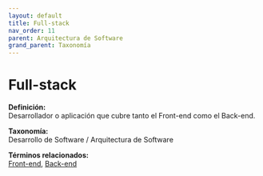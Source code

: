 ```yaml
---
layout: default
title: Full-stack
nav_order: 11
parent: Arquitectura de Software
grand_parent: Taxonomía
---
```


# Full-stack

**Definición:**  
Desarrollador o aplicación que cubre tanto el Front-end como el Back-end.

**Taxonomía:**  
Desarrollo de Software / Arquitectura de Software

**Términos relacionados:**  
[Front-end](https://maleniski.github.io/diccionario-angl-tec-mx/docs/taxonomia/desarrollo-de-software-/-arquitectura-de-software/front-end.html), [Back-end](https://maleniski.github.io/diccionario-angl-tec-mx/docs/taxonomia/desarrollo-de-software-/-arquitectura-de-software/back-end.html)
